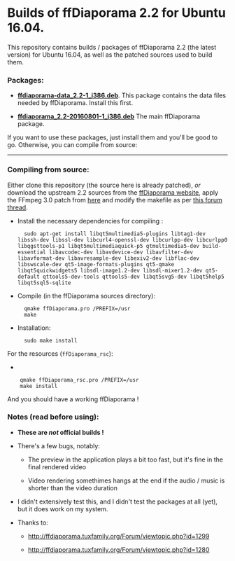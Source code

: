 # Builds of ffDiaporama 2.2 for Ubuntu 16.04.

This repository contains builds / packages of ffDiaporama 2.2 (the latest version) for Ubuntu 16.04, as well as the patched sources used to build them.

### Packages:

* **[ffdiaporama-data_2.2-1_i386.deb](https://github.com/JonasCz/ffdiaporama-1604-builds/raw/master/ffdiaporama-data_2.2-1_i386.deb)**. This package contains the data files needed by ffDiaporama. Install this first.

* **[ffdiaporama_2.2-20160801-1_i386.deb](https://github.com/JonasCz/ffdiaporama-1604-builds/raw/master/ffdiaporama_2.2-20160801-1_i386.deb)** The main ffDiaporama package.

If you want to use these packages, just install them and you'll be good to go. Otherwise, you can compile from source:

---

### Compiling from source:

Either clone this repository (the source here is already patched), _or_ download the upstream 2.2 sources from the [ffDiaporama website](http://ffdiaporama.tuxfamily.org), apply the FFmpeg 3.0 patch from [here](https://aur.archlinux.org/cgit/aur.git/plain/ffmpeg3.0.patch?h=ffdiaporama&id=a25505da62080306824ebe115d4ce98a175f344e) and modify the makefile as per [this forum thread](http://ffdiaporama.tuxfamily.org/Forum/viewtopic.php?id=1299).

* Install the necessary dependencies for compiling :

        sudo apt-get install libqt5multimedia5-plugins libtag1-dev libssh-dev libssl-dev libcurl4-openssl-dev libcurlpp-dev libcurlpp0 libqgsttools-p1 libqt5multimediaquick-p5 qtmultimedia5-dev build-essential libavcodec-dev libavdevice-dev libavfilter-dev libavformat-dev libavresample-dev libexiv2-dev libflac-dev libswscale-dev qt5-image-formats-plugins qt5-qmake libqt5quickwidgets5 libsdl-image1.2-dev libsdl-mixer1.2-dev qt5-default qttools5-dev-tools qttools5-dev libqt5svg5-dev libqt5help5 libqt5sql5-sqlite

* Compile (in the ffDiaporama sources directory):

        qmake ffDiaporama.pro /PREFIX=/usr
        make

* Installation:

        sudo make install

For the resources (`ffDiaporama_rsc`):

* 

        qmake ffDiaporama_rsc.pro /PREFIX=/usr
        make install
        
And you should have a working ffDiaporama !

### Notes (read before using):

* **These are _not_ official builds !**

* There's a few bugs, notably:

    * The preview in the application plays a bit too fast, but it's fine in the final rendered video

    * Video rendering somethimes hangs at the end if the audio / music is shorter than the video duration


* I didn't extensively test this, and I didn't test the packages at all (yet), but it does work on my system.

* Thanks to:

    * http://ffdiaporama.tuxfamily.org/Forum/viewtopic.php?id=1299

    * http://ffdiaporama.tuxfamily.org/Forum/viewtopic.php?id=1280

